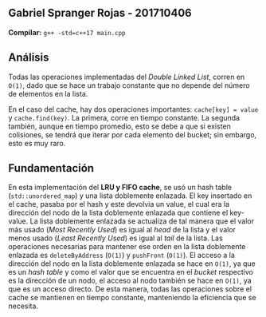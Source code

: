 ## Gabriel Spranger Rojas - 201710406
**Compilar:** `g++ -std=c++17 main.cpp`

## Análisis

Todas las operaciones implementadas del _Double Linked List_, corren en `O(1)`, dado que se hace un trabajo constante que no depende del número de elementos en la lista.

En el caso del cache, hay dos operaciones importantes: `cache[key] = value` y `cache.find(key)`. La primera, corre en tiempo constante. La segunda también, aunque en tiempo promedio, esto se debe a que si existen colisiones, se tendrá que iterar por cada elemento del bucket; sin embargo, esto es muy raro. 

## Fundamentación

En esta implementación del **LRU y FIFO cache**, se usó un hash table (`std::unordered_map`) y una lista doblemente enlazada. El key insertado en el cache, pasaba por el hash y este devolvia un value, el cual era la dirección del nodo de la lista doblemente enlazada que contiene el key-value. La lista doblemente enlazada se actualiza de tal manera que el valor más usado (_Most Recently Used_) es igual al _head_ de la lista y el valor menos usado (_Least Recently Used_) es igual al _tail_ de la lista. Las operaciones necesarias para mantener ese orden en la lista doblemente enlazada es `deleteByAddress` (`O(1)`) y `pushFront` (`O(1)`). El acceso a la dirección del nodo en la lista doblemente enlazada se hace en `O(1)`, ya que es un _hash table_ y como el valor que se encuentra en el _bucket_ respectivo es la dirección de un nodo, el acceso al nodo también se hace en `O(1)`, ya que es un acceso directo. De esta manera, todas las operaciones sobre el cache se mantienen en tiempo constante, manteniendo la eficiencia que se necesita.
